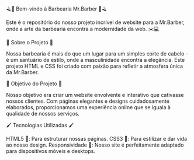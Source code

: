 🪒💈 Bem-vindo à Barbearia Mr.Barber 💈🪒

Este é o repositório do nosso projeto incrível de website para a Mr.Barber, onde a arte da barbearia encontra a modernidade da web. ✂️💻

🌟 Sobre o Projeto 🌟

Nossa barbearia é mais do que um lugar para um simples corte de cabelo - é um santuário de estilo, onde a masculinidade encontra a elegância. Este projeto HTML e CSS foi criado com paixão para refletir a atmosfera única da Mr.Barber.

🎯 Objetivo do Projeto 🎯

Nosso objetivo era criar um website envolvente e interativo que cativasse nossos clientes. Com páginas elegantes e designs cuidadosamente elaborados, proporcionamos uma experiência online que se iguala à qualidade de nossos serviços.

🖌️ Tecnologias Utilizadas 🖌️

HTML5 🧱: Para estruturar nossas páginas.
CSS3 🎨: Para estilizar e dar vida ao nosso design.
Responsividade 📱: Nosso site é perfeitamente adaptado para dispositivos móveis e desktops.
